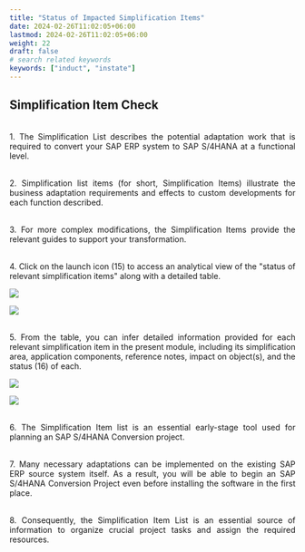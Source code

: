 ```yaml
---
title: "Status of Impacted Simplification Items"
date: 2024-02-26T11:02:05+06:00
lastmod: 2024-02-26T11:02:05+06:00
weight: 22
draft: false
# search related keywords
keywords: ["induct", "instate"]
---
```

<div style='text-align: justify;'>

## Simplification Item Check

</br>1. The Simplification List describes the potential adaptation work that is required to convert your SAP ERP system to SAP S/4HANA at a functional level. 

</br>2. Simplification list items (for short, Simplification Items) illustrate the business adaptation requirements and effects to custom developments for each function described. 

</br>3. For more complex modifications, the Simplification Items provide the relevant guides to support your transformation.

</br>4. Click on the launch icon (15) to access an analytical view of the "status of relevant simplification items" along with a detailed table.

![](https://storage.googleapis.com/ktern-public-files/product-documentation/Digital%20Maps/30_launch_status_of_impacted_simplification_items_process_assessment_digital_maps.png)
 
![](https://storage.googleapis.com/ktern-public-files/product-documentation/Digital%20Maps/31_status_of_impacted_simplification_items_process_assessment_digital_maps.png)

</br>5. From the table, you can infer detailed information provided for each relevant simplification item in the present module, including its simplification area, application components, reference notes, impact on object(s), and the status (16) of each.
 
![](https://storage.googleapis.com/ktern-public-files/product-documentation/Digital%20Maps/32_table_status_of_impacted_simplification_items_process_assessment_digital_maps.png)
 
![](https://storage.googleapis.com/ktern-public-files/product-documentation/Digital%20Maps/33_table_status_of_impacted_simplification_items_process_assessment_digital_maps.png)

</br>6. The Simplification Item list is an essential early-stage tool used for planning an SAP S/4HANA Conversion project. 

</br>7. Many necessary adaptations can be implemented on the existing SAP ERP source system itself. As a result, you will be able to begin an SAP S/4HANA Conversion Project even before installing the software in the first place. 

</br>8. Consequently, the Simplification Item List is an essential source of information to organize crucial project tasks and assign the required resources.

</div>